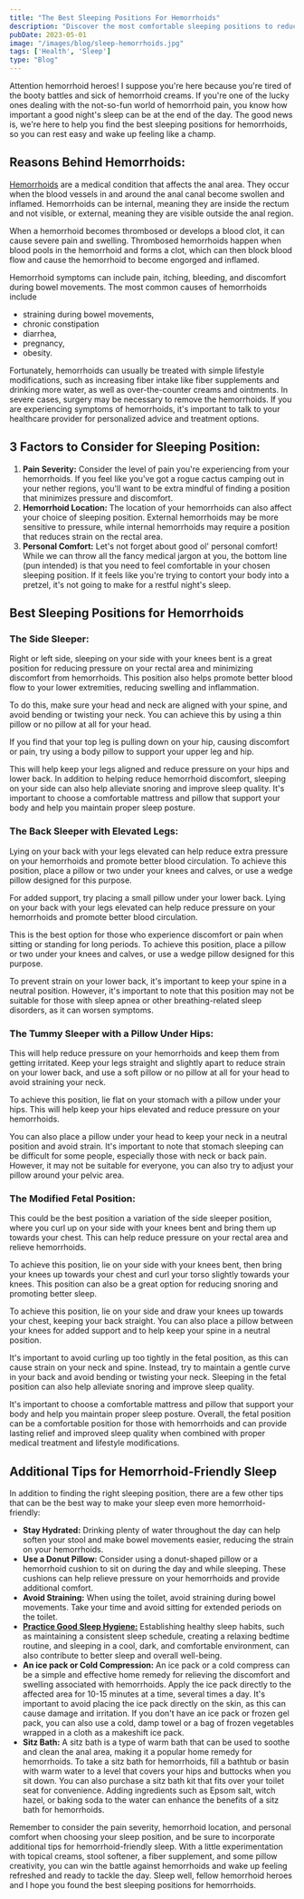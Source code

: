 ```yaml
---
title: "The Best Sleeping Positions For Hemorrhoids"
description: "Discover the most comfortable sleeping positions to reduce hemorrhoid pain."
pubDate: 2023-05-01
image: "/images/blog/sleep-hemorrhoids.jpg"
tags: ['Health', 'Sleep']
type: "Blog"
---
```


Attention hemorrhoid heroes! I suppose you're here because you're tired of the booty battles and sick of hemorrhoid creams. If you're one of the lucky ones dealing with the not-so-fun world of hemorrhoid pain, you know how important a good night's sleep can be at the end of the day. The good news is, we're here to help you find the best sleeping positions for hemorrhoids, so you can rest easy and wake up feeling like a champ.

## Reasons Behind Hemorrhoids:

[Hemorrhoids](https://medlineplus.gov/hemorrhoids.html#:~:text=Hemorrhoids%20are%20swollen%2C%20inflamed%20veins,your%20anus%20and%20lower%20rectum) are a medical condition that affects the anal area. They occur when the blood vessels in and around the anal canal become swollen and inflamed. Hemorrhoids can be internal, meaning they are inside the rectum and not visible, or external, meaning they are visible outside the anal region.

When a hemorrhoid becomes thrombosed or develops a blood clot, it can cause severe pain and swelling. Thrombosed hemorrhoids happen when blood pools in the hemorrhoid and forms a clot, which can then block blood flow and cause the hemorrhoid to become engorged and inflamed.

Hemorrhoid symptoms can include pain, itching, bleeding, and discomfort during bowel movements. The most common causes of hemorrhoids include

* straining during bowel movements,
* chronic constipation
* diarrhea,
* pregnancy,
* obesity.

Fortunately, hemorrhoids can usually be treated with simple lifestyle modifications, such as increasing fiber intake like fiber supplements and drinking more water, as well as over-the-counter creams and ointments. In severe cases, surgery may be necessary to remove the hemorrhoids. If you are experiencing symptoms of hemorrhoids, it's important to talk to your healthcare provider for personalized advice and treatment options.

## 3 Factors to Consider for Sleeping Position:

1.  **Pain Severity:** Consider the level of pain you're experiencing from your hemorrhoids. If you feel like you've got a rogue cactus camping out in your nether regions, you'll want to be extra mindful of finding a position that minimizes pressure and discomfort.
2.  **Hemorrhoid Location:** The location of your hemorrhoids can also affect your choice of sleeping position. External hemorrhoids may be more sensitive to pressure, while internal hemorrhoids may require a position that reduces strain on the rectal area.
3.  **Personal Comfort:** Let's not forget about good ol' personal comfort! While we can throw all the fancy medical jargon at you, the bottom line (pun intended) is that you need to feel comfortable in your chosen sleeping position. If it feels like you're trying to contort your body into a pretzel, it's not going to make for a restful night's sleep.

## Best Sleeping Positions for Hemorrhoids

### **The Side Sleeper:**

Right or left side, sleeping on your side with your knees bent is a great position for reducing pressure on your rectal area and minimizing discomfort from hemorrhoids. This position also helps promote better blood flow to your lower extremities, reducing swelling and inflammation.

To do this, make sure your head and neck are aligned with your spine, and avoid bending or twisting your neck. You can achieve this by using a thin pillow or no pillow at all for your head.

If you find that your top leg is pulling down on your hip, causing discomfort or pain, try using a body pillow to support your upper leg and hip.

This will help keep your legs aligned and reduce pressure on your hips and lower back. In addition to helping reduce hemorrhoid discomfort, sleeping on your side can also help alleviate snoring and improve sleep quality. It's important to choose a comfortable mattress and pillow that support your body and help you maintain proper sleep posture.

### **The Back Sleeper with Elevated Legs:**

Lying on your back with your legs elevated can help reduce extra pressure on your hemorrhoids and promote better blood circulation. To achieve this position, place a pillow or two under your knees and calves, or use a wedge pillow designed for this purpose.

For added support, try placing a small pillow under your lower back. Lying on your back with your legs elevated can help reduce pressure on your hemorrhoids and promote better blood circulation.

This is the best option for those who experience discomfort or pain when sitting or standing for long periods. To achieve this position, place a pillow or two under your knees and calves, or use a wedge pillow designed for this purpose.

To prevent strain on your lower back, it's important to keep your spine in a neutral position. However, it's important to note that this position may not be suitable for those with sleep apnea or other breathing-related sleep disorders, as it can worsen symptoms.

### **The Tummy Sleeper with a Pillow Under Hips:**

This will help reduce pressure on your hemorrhoids and keep them from getting irritated. Keep your legs straight and slightly apart to reduce strain on your lower back, and use a soft pillow or no pillow at all for your head to avoid straining your neck.

To achieve this position, lie flat on your stomach with a pillow under your hips. This will help keep your hips elevated and reduce pressure on your hemorrhoids.

You can also place a pillow under your head to keep your neck in a neutral position and avoid strain. It's important to note that stomach sleeping can be difficult for some people, especially those with neck or back pain. However, it may not be suitable for everyone, you can also try to adjust your pillow around your pelvic area.

### **The Modified Fetal Position:**

This could be the best position a variation of the side sleeper position, where you curl up on your side with your knees bent and bring them up towards your chest. This can help reduce pressure on your rectal area and relieve hemorrhoids.

To achieve this position, lie on your side with your knees bent, then bring your knees up towards your chest and curl your torso slightly towards your knees. This position can also be a great option for reducing snoring and promoting better sleep.

To achieve this position, lie on your side and draw your knees up towards your chest, keeping your back straight. You can also place a pillow between your knees for added support and to help keep your spine in a neutral position.

It's important to avoid curling up too tightly in the fetal position, as this can cause strain on your neck and spine. Instead, try to maintain a gentle curve in your back and avoid bending or twisting your neck. Sleeping in the fetal position can also help alleviate snoring and improve sleep quality.

It's important to choose a comfortable mattress and pillow that support your body and help you maintain proper sleep posture. Overall, the fetal position can be a comfortable position for those with hemorrhoids and can provide lasting relief and improved sleep quality when combined with proper medical treatment and lifestyle modifications.

## Additional Tips for Hemorrhoid-Friendly Sleep

In addition to finding the right sleeping position, there are a few other tips that can be the best way to make your sleep even more hemorrhoid-friendly:

* **Stay Hydrated:** Drinking plenty of water throughout the day can help soften your stool and make bowel movements easier, reducing the strain on your hemorrhoids.
* **Use a Donut Pillow:** Consider using a donut-shaped pillow or a hemorrhoid cushion to sit on during the day and while sleeping. These cushions can help relieve pressure on your hemorrhoids and provide additional comfort.
* **Avoid Straining:** When using the toilet, avoid straining during bowel movements. Take your time and avoid sitting for extended periods on the toilet.
* **[Practice Good Sleep Hygiene:](https://4thelazy.com/easy-sleep-hygiene-routine-for-lazy-people/)** Establishing healthy sleep habits, such as maintaining a consistent sleep schedule, creating a relaxing bedtime routine, and sleeping in a cool, dark, and comfortable environment, can also contribute to better sleep and overall well-being.
* **An ice pack or Cold Compression:** An ice pack or a cold compress can be a simple and effective home remedy for relieving the discomfort and swelling associated with hemorrhoids. Apply the ice pack directly to the affected area for 10-15 minutes at a time, several times a day. It's important to avoid placing the ice pack directly on the skin, as this can cause damage and irritation. If you don't have an ice pack or frozen gel pack, you can also use a cold, damp towel or a bag of frozen vegetables wrapped in a cloth as a makeshift ice pack.
* **Sitz Bath:** A sitz bath is a type of warm bath that can be used to soothe and clean the anal area, making it a popular home remedy for hemorrhoids. To take a sitz bath for hemorrhoids, fill a bathtub or basin with warm water to a level that covers your hips and buttocks when you sit down. You can also purchase a sitz bath kit that fits over your toilet seat for convenience. Adding ingredients such as Epsom salt, witch hazel, or baking soda to the water can enhance the benefits of a sitz bath for hemorrhoids.

Remember to consider the pain severity, hemorrhoid location, and personal comfort when choosing your sleep position, and be sure to incorporate additional tips for hemorrhoid-friendly sleep. With a little experimentation with topical creams, stool softener, a fiber supplement, and some pillow creativity, you can win the battle against hemorrhoids and wake up feeling refreshed and ready to tackle the day. Sleep well, fellow hemorrhoid heroes and I hope you found the best sleeping positions for hemorrhoids.